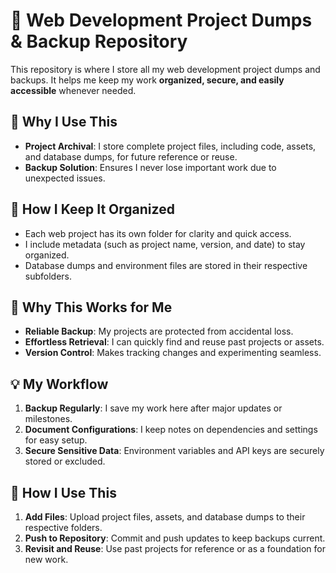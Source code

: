 # 📌 Web Development Project Dumps & Backup Repository  

This repository is where I store all my web development project dumps and backups. It helps me keep my work **organized, secure, and easily accessible** whenever needed.  

## 🔧 Why I Use This  
- **Project Archival**: I store complete project files, including code, assets, and database dumps, for future reference or reuse.  
- **Backup Solution**: Ensures I never lose important work due to unexpected issues.  

## 📂 How I Keep It Organized  
- Each web project has its own folder for clarity and quick access.  
- I include metadata (such as project name, version, and date) to stay organized.  
- Database dumps and environment files are stored in their respective subfolders.  

## 🌟 Why This Works for Me  
- **Reliable Backup**: My projects are protected from accidental loss.  
- **Effortless Retrieval**: I can quickly find and reuse past projects or assets.  
- **Version Control**: Makes tracking changes and experimenting seamless.  

## 💡 My Workflow  
1. **Backup Regularly**: I save my work here after major updates or milestones.  
2. **Document Configurations**: I keep notes on dependencies and settings for easy setup.  
3. **Secure Sensitive Data**: Environment variables and API keys are securely stored or excluded.  

## 🚀 How I Use This  
1. **Add Files**: Upload project files, assets, and database dumps to their respective folders.  
2. **Push to Repository**: Commit and push updates to keep backups current.  
3. **Revisit and Reuse**: Use past projects for reference or as a foundation for new work.  
